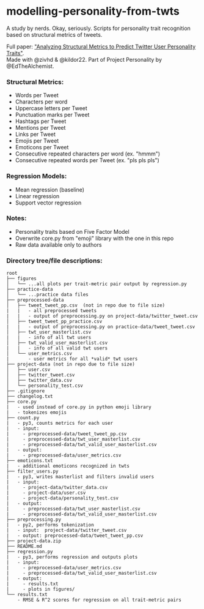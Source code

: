 # modelling-personality-from-twts
A study by nerds.
Okay, seriously. Scripts for personality trait recognition based on structural metrics of tweets.

Full paper: ["Analyzing Structural Metrics to Predict Twitter User Personality Traits"](https://www.academia.edu/43608598/Analyzing_Structural_Metrics_to_Predict_Twitter_User_Personality_Traits).  
Made with @zivhd & @kildor22. Part of Project Personality by @EdTheAlchemist. 

### Structural Metrics:
- Words per Tweet
- Characters per word
- Uppercase letters per Tweet
- Punctuation marks per Tweet
- Hashtags per Tweet
- Mentions per Tweet
- Links per Tweet
- Emojis per Tweet
- Emoticons per Tweet
- Consecutive repeated characters per word (ex. "hmmm")
- Consecutive repeated words per Tweet (ex. "pls pls pls")

### Regression Models:
- Mean regression (baseline)
- Linear regression
- Support vector regression

### Notes: 
- Personality traits based on Five Factor Model
- Overwrite core.py from "emoji" library with the one in this repo
- Raw data available only to authors

### Directory tree/file descriptions:
```
root  
├── figures  
│   └── ...all plots per trait-metric pair output by regression.py  
├── practice-data  
│   └── ...practice data files  
├── preprocessed-data  
│   ├── tweet_tweet_pp.csv  (not in repo due to file size)  
|   |   - all preprocessed tweets  
|   |   - output of preprocessing.py on project-data/twitter_tweet.csv  
│   ├── tweet_tweet_pp_practice.csv  
|   |   - output of preprocessing.py on practice-data/tweet_tweet.csv  
│   ├── twt_user_masterlist.csv  
|   |   - info of all twt users  
│   ├── twt_valid_user_masterlist.csv  
|   |   - info of all valid twt users  
│   └── user_metrics.csv  
|       - user metrics for all *valid* twt users  
├── project-data (not in repo due to file size)  
│   ├── user.csv  
│   ├── twitter_tweet.csv  
│   ├── twitter_data.csv  
│   └── personality_test.csv  
├── .gitignore  
├── changelog.txt  
├── core.py  
|   - used instead of core.py in python emoji library  
|   - tokenizes emojis  
├── count.py  
|   - py3, counts metrics for each user  
|   - input:  
|     - preprocessed-data/tweet_tweet_pp.csv  
|     - preprocessed-data/twt_user_masterlist.csv  
|     - preprocessed-data/twt_valid_user_masterlist.csv  
|   - output:  
|     - preprocessed-data/user_metrics.csv  
├── emoticons.txt  
|   - additional emoticons recognized in twts  
├── filter_users.py   
|   - py3, writes masterlist and filters invalid users  
|   - input:  
|     - project-data/twitter_data.csv  
|     - project-data/user.csv  
|     - project-data/personality_test.csv  
|   - output:  
|     - preprocessed-data/twt_user_masterlist.csv  
|     - preprocessed-data/twt_valid_user_masterlist.csv  
├── preprocessing.py  
|   - py2, performs tokenization  
|   - input:  project-data/twitter_tweet.csv  
|   - output: preprocessed-data/tweet_tweet_pp.csv  
├── project-data.zip  
├── README.md  
├── regression.py  
|   - py3, performs regression and outputs plots  
|   - input:  
|     - preprocessed-data/user_metrics.csv  
|     - preprocessed-data/twt_valid_user_masterlist.csv  
|   - output:  
|     - results.txt  
|     - plots in figures/  
└── results.txt  
    - RMSE & R^2 scores for regression on all trait-metric pairs  
```